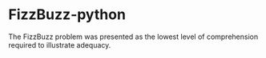 # FizzBuzz-python
The   FizzBuzz   problem was presented as the lowest level of comprehension required to illustrate adequacy.
